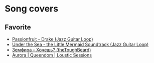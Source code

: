 # Song covers

## Favorite

- [Passionfruit - Drake (Jazz Guitar Loop)](https://www.youtube.com/watch?v=KK26ueQ5hEg)
- [Under the Sea - the Little Mermaid Soundtrack (Jazz Guitar Loop)](https://www.youtube.com/watch?v=3rex2BXtijw)
- [Земфира - Хочешь? (theToughBeard)](https://www.youtube.com/watch?v=4gS4tDcmTZw)
- [Aurora | Queendom | Loustic Sessions](https://www.youtube.com/watch?v=uM8Wqfv5Jw8)
